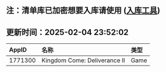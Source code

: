 ## 注：清单库已加密想要入库请使用 ([入库工具](https://github.com/BlankTMing/ManifestAutoUpdate/releases))

## 更新时间：2025-02-04 23:52:02
| AppID | 名称 | 类型  |
| :-------------------- | :----------------------------- | :----------- |
| 1771300 | Kingdom Come: Deliverance II| Game |
